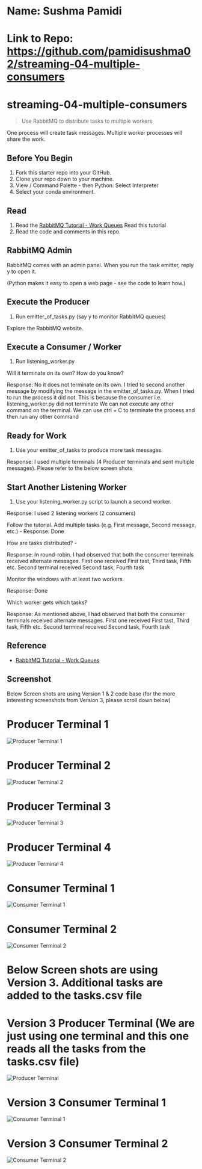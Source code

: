 # Name: Sushma Pamidi
# Link to Repo: https://github.com/pamidisushma02/streaming-04-multiple-consumers

# streaming-04-multiple-consumers

> Use RabbitMQ to distribute tasks to multiple workers

One process will create task messages. Multiple worker processes will share the work. 


## Before You Begin

1. Fork this starter repo into your GitHub.
2. Clone your repo down to your machine.
3. View / Command Palette - then Python: Select Interpreter
4. Select your conda environment. 

## Read

1. Read the [RabbitMQ Tutorial - Work Queues](https://www.rabbitmq.com/tutorials/tutorial-two-python.html)
   Read this tutorial 
2. Read the code and comments in this repo.

## RabbitMQ Admin 

RabbitMQ comes with an admin panel. When you run the task emitter, reply y to open it. 

(Python makes it easy to open a web page - see the code to learn how.)

## Execute the Producer

1. Run emitter_of_tasks.py (say y to monitor RabbitMQ queues)

Explore the RabbitMQ website.

## Execute a Consumer / Worker

1. Run listening_worker.py

Will it terminate on its own? How do you know? 

Response: No it does not terminate on its own. I tried to second another message by modifying the message in the emitter_of_tasks.py. When I tried to run the process it did not. This is because the consumer i.e. listening_worker.py did not terminate
We can not execute any other command on the terminal. We can use ctrl + C to terminate the process and then run any other command

## Ready for Work

1. Use your emitter_of_tasks to produce more task messages.

Response: I used multiple terminals (4 Producer terminals and sent multiple messages). Please refer to the below screen shots

## Start Another Listening Worker 

1. Use your listening_worker.py script to launch a second worker. 

Response: I used 2 listening workers (2 consumers)


Follow the tutorial. 
Add multiple tasks (e.g. First message, Second message, etc.) - 
Response: Done


How are tasks distributed? - 

Response: In round-robin. I had observed that both the consumer terminals received alternate messages. First one received First tast, Third task, Fifth etc. Second terminal received Second task, Fourth task


Monitor the windows with at least two workers. 

Response: Done


Which worker gets which tasks? 

Response: As mentioned above, I had observed that both the consumer terminals received alternate messages. First one received First tast, Third task, Fifth etc. Second terminal received Second task, Fourth task


## Reference

- [RabbitMQ Tutorial - Work Queues](https://www.rabbitmq.com/tutorials/tutorial-two-python.html)


## Screenshot

Below Screen shots are using Version 1 & 2 code base (for the more interesting screenshots from Version 3, please scroll down below)

# Producer Terminal 1
![Producer Terminal 1]( https://github.com/pamidisushma02/streaming-04-multiple-consumers/blob/main/Producer_Terminal%201.PNG "Terminal 1")

# Producer Terminal 2
![Producer Terminal 2](https://github.com/pamidisushma02/streaming-04-multiple-consumers/blob/main/Producer_Terminal%202.PNG "Terminal 2")

# Producer Terminal 3
![Producer Terminal 3](https://github.com/pamidisushma02/streaming-04-multiple-consumers/blob/main/Producer_Terminal%203.PNG "Terminal 3")

# Producer Terminal 4
![Producer Terminal 4](https://github.com/pamidisushma02/streaming-04-multiple-consumers/blob/main/Producer_Terminal%204.PNG "Terminal 4")

# Consumer Terminal 1
![Consumer Terminal 1](https://github.com/pamidisushma02/streaming-04-multiple-consumers/blob/main/Consumer_Terminal%201.PNG "Terminal 5")

# Consumer Terminal 2
![Consumer Terminal 2](https://github.com/pamidisushma02/streaming-04-multiple-consumers/blob/main/Consumer_Terminal%202.PNG "Terminal 6")


# Below Screen shots are using Version 3. Additional tasks are added to the tasks.csv file
# Version 3 Producer Terminal (We are just using one terminal and this one reads all the tasks from the tasks.csv file)
![Producer Terminal]( https://github.com/pamidisushma02/streaming-04-multiple-consumers/blob/main/Version%203_Producer_Terminal_using%20tasks.PNG "Terminal 1")

# Version 3 Consumer Terminal 1
![Consumer Terminal 1](https://github.com/pamidisushma02/streaming-04-multiple-consumers/blob/main/Version%203_Consumer_Terminal%201.PNG "Terminal 2")

# Version 3 Consumer Terminal 2
![Consumer Terminal 2](https://github.com/pamidisushma02/streaming-04-multiple-consumers/blob/main/Version%203_Consumer_Terminal%202.PNG "Terminal 3")
